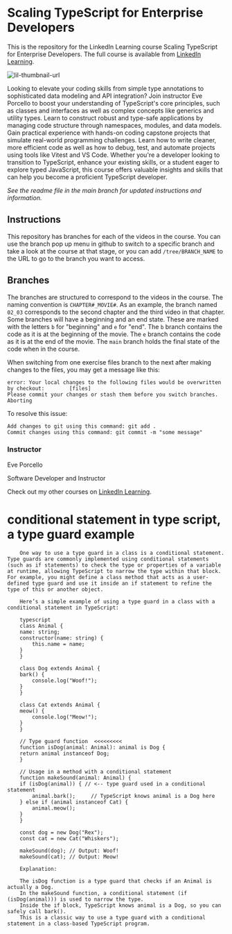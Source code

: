 # Scaling TypeScript for Enterprise Developers
This is the repository for the LinkedIn Learning course Scaling TypeScript for Enterprise Developers. The full course is available from [LinkedIn Learning][lil-course-url].

![lil-thumbnail-url]

Looking to elevate your coding skills from simple type annotations to sophisticated data modeling and API integration? Join instructor Eve Porcello to boost your understanding of TypeScript's core principles, such as classes and interfaces as well as complex concepts like generics and utility types. Learn to construct robust and type-safe applications by managing code structure through namespaces, modules, and data models. Gain practical experience with hands-on coding capstone projects that simulate real-world programming challenges. Learn how to write cleaner, more efficient code as well as how to debug, test, and automate projects using tools like Vitest and VS Code. Whether you're a developer looking to transition to TypeScript, enhance your existing skills, or a student eager to explore typed JavaScript, this course offers valuable insights and skills that can help you become a proficient TypeScript developer.

_See the readme file in the main branch for updated instructions and information._
## Instructions
This repository has branches for each of the videos in the course. You can use the branch pop up menu in github to switch to a specific branch and take a look at the course at that stage, or you can add `/tree/BRANCH_NAME` to the URL to go to the branch you want to access.

## Branches
The branches are structured to correspond to the videos in the course. The naming convention is `CHAPTER#_MOVIE#`. As an example, the branch named `02_03` corresponds to the second chapter and the third video in that chapter. 
Some branches will have a beginning and an end state. These are marked with the letters `b` for "beginning" and `e` for "end". The `b` branch contains the code as it is at the beginning of the movie. The `e` branch contains the code as it is at the end of the movie. The `main` branch holds the final state of the code when in the course.

When switching from one exercise files branch to the next after making changes to the files, you may get a message like this:

    error: Your local changes to the following files would be overwritten by checkout:        [files]
    Please commit your changes or stash them before you switch branches.
    Aborting

To resolve this issue:
	
    Add changes to git using this command: git add .
	Commit changes using this command: git commit -m "some message"

### Instructor

Eve Porcello

Software Developer and Instructor
                            

Check out my other courses on [LinkedIn Learning](https://www.linkedin.com/learning/instructors/eve-porcello?u=104).

[0]: # (Replace these placeholder URLs with actual course URLs)

[lil-course-url]: https://www.linkedin.com/learning/scaling-typescript-for-enterprise-developers
[lil-thumbnail-url]: https://media.licdn.com/dms/image/D560DAQEeMPcfs0dGbw/learning-public-crop_675_1200/0/1722894799475?e=2147483647&v=beta&t=tqgy75zFHsjx6sVjBHTQRFtRBCkxiKUy1vm04UfqGqg

# conditional statement in type script, a type guard example

        One way to use a type guard in a class is a conditional statement. Type guards are commonly implemented using conditional statements (such as if statements) to check the type or properties of a variable at runtime, allowing TypeScript to narrow the type within that block. For example, you might define a class method that acts as a user-defined type guard and use it inside an if statement to refine the type of this or another object.

        Here’s a simple example of using a type guard in a class with a conditional statement in TypeScript:

        typescript
        class Animal {
        name: string;
        constructor(name: string) {
            this.name = name;
        }
        }

        class Dog extends Animal {
        bark() {
            console.log("Woof!");
        }
        }

        class Cat extends Animal {
        meow() {
            console.log("Meow!");
        }
        }

        // Type guard function  <<<<<<<<<
        function isDog(animal: Animal): animal is Dog {
        return animal instanceof Dog;
        }

        // Usage in a method with a conditional statement
        function makeSound(animal: Animal) {
        if (isDog(animal)) { // <-- type guard used in a conditional statement
            animal.bark();     // TypeScript knows animal is a Dog here
        } else if (animal instanceof Cat) {
            animal.meow();
        }
        }

        const dog = new Dog("Rex");
        const cat = new Cat("Whiskers");

        makeSound(dog); // Output: Woof!
        makeSound(cat); // Output: Meow!

        Explanation:

        The isDog function is a type guard that checks if an Animal is actually a Dog.
        In the makeSound function, a conditional statement (if (isDog(animal))) is used to narrow the type.
        Inside the if block, TypeScript knows animal is a Dog, so you can safely call bark().
        This is a classic way to use a type guard with a conditional statement in a class-based TypeScript program.
